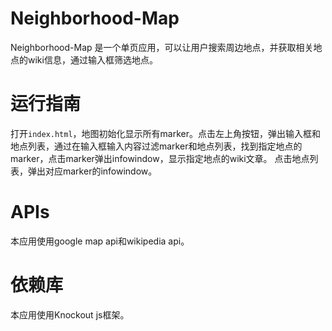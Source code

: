 # Neighborhood-Map
Neighborhood-Map 是一个单页应用，可以让用户搜索周边地点，并获取相关地点的wiki信息，通过输入框筛选地点。
# 运行指南
打开`index.html`，地图初始化显示所有marker。点击左上角按钮，弹出输入框和地点列表，通过在输入框输入内容过滤marker和地点列表，找到指定地点的marker，点击marker弹出infowindow，显示指定地点的wiki文章。
点击地点列表，弹出对应marker的infowindow。
# APIs
本应用使用google map api和wikipedia api。
# 依赖库
本应用使用Knockout js框架。
